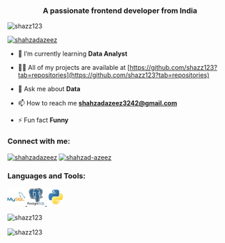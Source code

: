 <h3 align="center">A passionate frontend developer from India</h3>

<p align="left"> <img src="https://komarev.com/ghpvc/?username=shazz123&label=Profile%20views&color=0e75b6&style=flat" alt="shazz123" /> </p>

<p align="left"> <a href="https://twitter.com/shahzadazeez" target="blank"><img src="https://img.shields.io/twitter/follow/shahzadazeez?logo=twitter&style=for-the-badge" alt="shahzadazeez" /></a> </p>

- 🌱 I’m currently learning **Data Analyst**

- 👨‍💻 All of my projects are available at [https://github.com/shazz123?tab=repositories](https://github.com/shazz123?tab=repositories)

- 💬 Ask me about **Data**

- 📫 How to reach me **shahzadazeez3242@gmail.com**

- ⚡ Fun fact **Funny**

<h3 align="left">Connect with me:</h3>
<p align="left">
<a href="https://twitter.com/shahzadazeez" target="blank"><img align="center" src="https://raw.githubusercontent.com/rahuldkjain/github-profile-readme-generator/master/src/images/icons/Social/twitter.svg" alt="shahzadazeez" height="30" width="40" /></a>
<a href="https://linkedin.com/in/shahzad-azeez" target="blank"><img align="center" src="https://raw.githubusercontent.com/rahuldkjain/github-profile-readme-generator/master/src/images/icons/Social/linked-in-alt.svg" alt="shahzad-azeez" height="30" width="40" /></a>
</p>

<h3 align="left">Languages and Tools:</h3>
<p align="left"> <a href="https://www.mysql.com/" target="_blank" rel="noreferrer"> <img src="https://raw.githubusercontent.com/devicons/devicon/master/icons/mysql/mysql-original-wordmark.svg" alt="mysql" width="40" height="40"/> </a> <a href="https://www.postgresql.org" target="_blank" rel="noreferrer"> <img src="https://raw.githubusercontent.com/devicons/devicon/master/icons/postgresql/postgresql-original-wordmark.svg" alt="postgresql" width="40" height="40"/> </a> <a href="https://www.python.org" target="_blank" rel="noreferrer"> <img src="https://raw.githubusercontent.com/devicons/devicon/master/icons/python/python-original.svg" alt="python" width="40" height="40"/> </a> </p>

<p><img align="center" src="https://github-readme-stats.vercel.app/api/top-langs?username=shazz123&show_icons=true&locale=en&layout=compact" alt="shazz123" /></p>

<p><img align="center" src="https://github-readme-streak-stats.herokuapp.com/?user=shazz123&" alt="shazz123" /></p>
